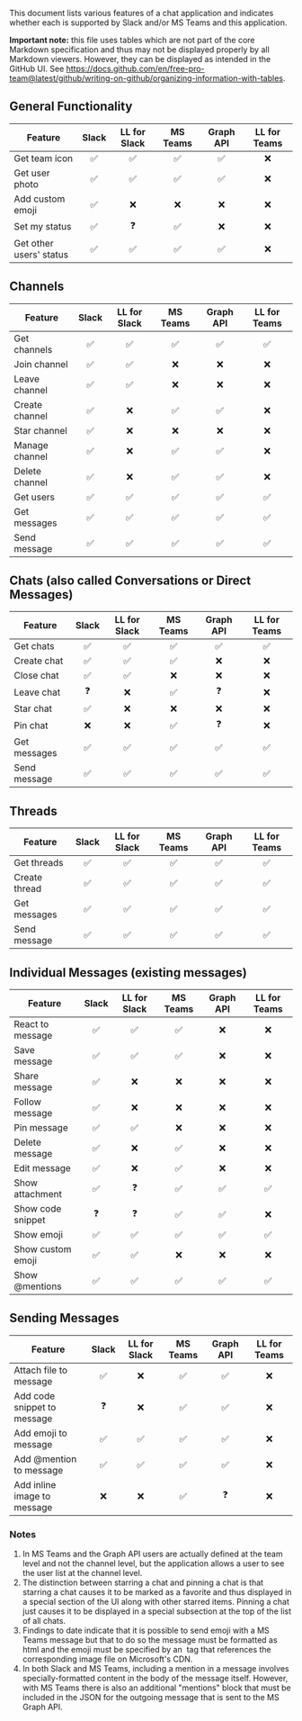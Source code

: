 
This document lists various features of a chat application and indicates whether each is supported by Slack and/or MS Teams and this application.

**Important note:** this file uses tables which are not part of the core Markdown specification and thus may not be displayed properly by all Markdown viewers.  However, they can be displayed as intended in the GitHub UI.  See https://docs.github.com/en/free-pro-team@latest/github/writing-on-github/organizing-information-with-tables.

## General Functionality ##

| Feature                  | Slack              | LL for Slack       | MS Teams           | Graph API          | LL for Teams       |
| ------------------------ | :----------------: | :----------------: | :----------------: | :----------------: | :----------------: |
| Get team icon            | :white_check_mark: | :white_check_mark: | :white_check_mark: | :white_check_mark: | :x:                |
| Get user photo           | :white_check_mark: | :white_check_mark: | :white_check_mark: | :white_check_mark: | :x:                |
| Add custom emoji         | :white_check_mark: | :x:                | :x:                | :x:                | :x:                |
| Set my status            | :white_check_mark: | :question:         | :white_check_mark: | :x:                | :x:                |
| Get other users' status  | :white_check_mark: | :white_check_mark: | :white_check_mark: | :white_check_mark: | :x:                |

## Channels

| Feature         | Slack              | LL for Slack       | MS Teams           | Graph API          | LL for Teams       |
| --------------- | :----------------: | :----------------: | :----------------: | :----------------: | :----------------: |
| Get channels    | :white_check_mark: | :white_check_mark: | :white_check_mark: | :white_check_mark: | :white_check_mark: |
| Join channel    | :white_check_mark: | :white_check_mark: | :x:                | :x:                | :x:                |
| Leave channel   | :white_check_mark: | :white_check_mark: | :x:                | :x:                | :x:                |
| Create channel  | :white_check_mark: | :x:                | :white_check_mark: | :white_check_mark: | :x:                |
| Star channel    | :white_check_mark: | :x:                | :x:                | :x:                | :x:                |
| Manage channel  | :white_check_mark: | :x:                | :white_check_mark: | :white_check_mark: | :x:                |
| Delete channel  | :white_check_mark: | :x:                | :white_check_mark: | :white_check_mark: | :x:                |
| Get users       | :white_check_mark: | :white_check_mark: | :white_check_mark: | :white_check_mark: | :white_check_mark: |
| Get messages    | :white_check_mark: | :white_check_mark: | :white_check_mark: | :white_check_mark: | :white_check_mark: |
| Send message    | :white_check_mark: | :white_check_mark: | :white_check_mark: | :white_check_mark: | :white_check_mark: |


## Chats (also called Conversations or Direct Messages)

| Feature          | Slack              | LL for Slack       | MS Teams           | Graph API          | LL for Teams       |
| ---------------- | :----------------: | :----------------: | :----------------: | :----------------: | :----------------: |
| Get chats        | :white_check_mark: | :white_check_mark: | :white_check_mark: | :white_check_mark: | :white_check_mark: |
| Create chat      | :white_check_mark: | :white_check_mark: | :white_check_mark: | :x:                | :x:                |
| Close chat       | :white_check_mark: | :white_check_mark: | :x:                | :x:                | :x:                |
| Leave chat       | :question:         | :x:                | :white_check_mark: | :question:         | :x:                |
| Star chat        | :white_check_mark: | :x:                | :x:                | :x:                | :x:                |
| Pin chat         | :x:                | :x:                | :white_check_mark: | :question:         | :x:                |
| Get messages     | :white_check_mark: | :white_check_mark: | :white_check_mark: | :white_check_mark: | :white_check_mark: |
| Send message     | :white_check_mark: | :white_check_mark: | :white_check_mark: | :white_check_mark: | :white_check_mark: |

## Threads

| Feature         | Slack              | LL for Slack       | MS Teams           | Graph API          | LL for Teams       |
| --------------- | :----------------: | :----------------: | :----------------: | :----------------: | :----------------: |
| Get threads     | :white_check_mark: | :white_check_mark: | :white_check_mark: | :white_check_mark: | :white_check_mark: |
| Create thread   | :white_check_mark: | :white_check_mark: | :white_check_mark: | :white_check_mark: | :white_check_mark: |
| Get messages    | :white_check_mark: | :white_check_mark: | :white_check_mark: | :white_check_mark: | :white_check_mark: |
| Send message    | :white_check_mark: | :white_check_mark: | :white_check_mark: | :white_check_mark: | :white_check_mark: |


## Individual Messages (existing messages)

| Feature           | Slack              | LL for Slack       | MS Teams           | Graph API          | LL for Teams       |
| ----------------- | :----------------: | :----------------: | :----------------: | :----------------: | :----------------: |
| React to message  | :white_check_mark: | :white_check_mark: | :white_check_mark: | :x:                | :x:                |
| Save message      | :white_check_mark: | :white_check_mark: | :white_check_mark: | :x:                | :x:                |
| Share message     | :white_check_mark: | :x:                | :x:                | :x:                | :x:                |
| Follow message    | :white_check_mark: | :x:                | :x:                | :x:                | :x:                |
| Pin message       | :white_check_mark: | :white_check_mark: | :x:                | :x:                | :x:                |
| Delete message    | :white_check_mark: | :x:                | :white_check_mark: | :x:                | :x:                |
| Edit message      | :white_check_mark: | :x:                | :white_check_mark: | :x:                | :x:                |
| Show attachment   | :white_check_mark: | :question:         | :white_check_mark: | :white_check_mark: | :white_check_mark: |
| Show code snippet | :question:         | :question:         | :white_check_mark: | :white_check_mark: | :x:                |
| Show emoji        | :white_check_mark: | :white_check_mark: | :white_check_mark: | :white_check_mark: | :white_check_mark: |
| Show custom emoji | :white_check_mark: | :white_check_mark: | :x:                | :x:                | :x:                |
| Show @mentions    | :white_check_mark: | :white_check_mark: | :white_check_mark: | :white_check_mark: | :white_check_mark: |


## Sending Messages

| Feature                     | Slack              | LL for Slack       | MS Teams           | Graph API          | LL for Teams       |
| --------------------------- | :----------------: | :----------------: | :----------------: | :----------------: | :----------------: |
| Attach file to message      | :white_check_mark: | :x:                | :white_check_mark: | :white_check_mark: | :x:                |
| Add code snippet to message | :question:         | :x:                | :white_check_mark: | :white_check_mark: | :x:                |
| Add emoji to message        | :white_check_mark: | :white_check_mark: | :white_check_mark: | :white_check_mark: | :x:                |
| Add @mention to message     | :white_check_mark: | :white_check_mark: | :white_check_mark: | :white_check_mark: | :x:                |
| Add inline image to message | :x:                | :x:                | :white_check_mark: | :question:         | :x:                |



### Notes
1. In MS Teams and the Graph API users are actually defined at the team level and not the channel level, but the application 
allows a user to see the user list at the channel level.
2. The distinction between starring a chat and pinning a chat is that starring a chat causes it to be marked as a favorite 
and thus displayed in a special section of the UI along with other starred items.  Pinning a chat just causes it to be displayed in 
a special subsection at the top of the list of all chats.
3. Findings to date indicate that it is possible to send emoji with a MS Teams message but that to do so the message must be 
formatted as html and the emoji must be specified by an <img> tag that references the corresponding image file on Microsoft's 
CDN.
4. In both Slack and MS Teams, including a mention in a message involves specially-formatted content in the body of the message itself. 
However, with MS Teams there is also an additional "mentions" block that must be included in the JSON for the outgoing message that
is sent to the MS Graph API.
